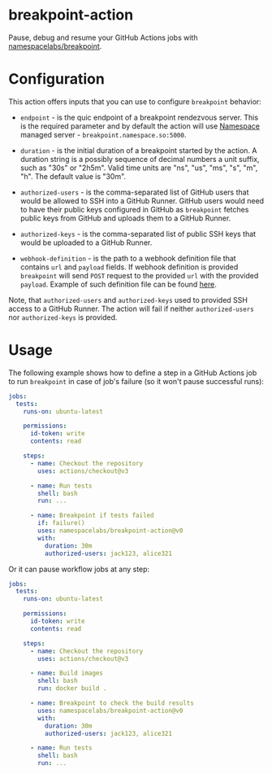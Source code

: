 # breakpoint-action

Pause, debug and resume your GitHub Actions jobs with [namespacelabs/breakpoint](https://github.com/namespacelabs/breakpoint).

# Configuration
This action offers inputs that you can use to configure  `breakpoint` behavior:

* `endpoint` - is the quic endpoint of a breakpoint rendezvous server. This is
  the required parameter and by default the action will use [Namespace](https://namespace.so)
  managed server - `breakpoint.namespace.so:5000`.

* `duration` - is the initial duration of a breakpoint started by the action.
  A duration string is a possibly sequence of decimal numbers a unit suffix,
  such as "30s" or "2h5m". Valid time units are "ns", "us", "ms", "s", "m", "h".
  The default value is "30m".

* `authorized-users` - is the comma-separated list of GitHub users that would be
  allowed to SSH into a GitHub Runner. GitHub users would need to have their
  public keys configured in GitHub as `breakpoint` fetches public keys from
  GitHub and uploads them to a GitHub Runner.

* `authorized-keys` - is the comma-separated list of public SSH keys that would
  be uploaded to a GitHub Runner.

* `webhook-definition` - is the path to a webhook definition file that contains
  `url` and `payload` fields. If webhook definition is provided `breakpoint`
  will send `POST` request to the provided `url` with the provided `payload`.
  Example of such definition file can be found
  [here](/.github/breakpoint-webhook-definition.json).

Note, that `authorized-users` and `authorized-keys` used to provided SSH access
to a GitHub Runner. The action will fail if neither `authorized-users` nor
`authorized-keys` is provided.

# Usage

The following example shows how to define a step in a GitHub Actions job to run
`breakpoint` in case of job's failure (so it won't pause successful runs):

```yaml
jobs:
  tests:
    runs-on: ubuntu-latest

    permissions:
      id-token: write
      contents: read

    steps:
      - name: Checkout the repository
        uses: actions/checkout@v3

      - name: Run tests
        shell: bash
        run: ...

      - name: Breakpoint if tests failed
        if: failure()
        uses: namespacelabs/breakpoint-action@v0
        with:
          duration: 30m
          authorized-users: jack123, alice321
```

Or it can pause workflow jobs at any step:

```yaml
jobs:
  tests:
    runs-on: ubuntu-latest

    permissions:
      id-token: write
      contents: read

    steps:
      - name: Checkout the repository
        uses: actions/checkout@v3

      - name: Build images
        shell: bash
        run: docker build .

      - name: Breakpoint to check the build results
        uses: namespacelabs/breakpoint-action@v0
        with:
          duration: 30m
          authorized-users: jack123, alice321

      - name: Run tests
        shell: bash
        run: ...
```
